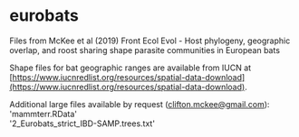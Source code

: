 # eurobats

Files from McKee et al (2019) Front Ecol Evol - Host phylogeny, geographic overlap, and roost sharing shape parasite communities in European bats

Shape files for bat geographic ranges are available from IUCN at [https://www.iucnredlist.org/resources/spatial-data-download](https://www.iucnredlist.org/resources/spatial-data-download).

Additional large files available by request (<clifton.mckee@gmail.com>): </br>
'mammterr.RData' </br>
'2_Eurobats_strict_IBD-SAMP.trees.txt'
